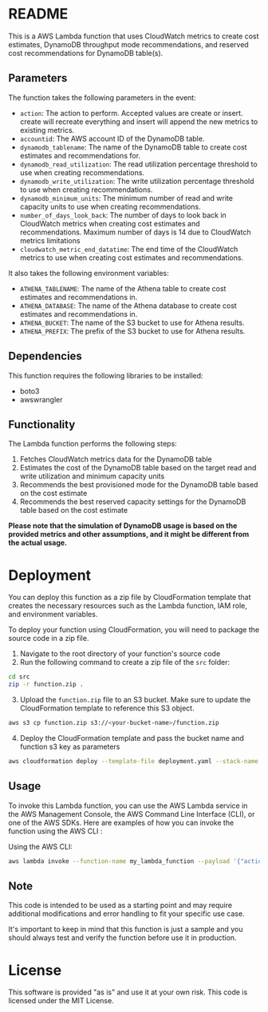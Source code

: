 # README

This is a AWS Lambda function that uses CloudWatch metrics to create cost estimates, DynamoDB throughput mode recommendations, and reserved cost recommendations for DynamoDB table(s).

## Parameters

The function takes the following parameters in the event:

- `action`: The action to perform. Accepted values are create or insert. create will recreate everything and insert will append the new metrics to existing metrics.
- `accountid`: The AWS account ID of the DynamoDB table.
- `dynamodb_tablename`: The name of the DynamoDB table to create cost estimates and recommendations for.
- `dynamodb_read_utilization`: The read utilization percentage threshold to use when creating recommendations.
- `dynamodb_write_utilization`: The write utilization percentage threshold to use when creating recommendations.
- `dynamodb_minimum_units`: The minimum number of read and write capacity units to use when creating recommendations.
- `number_of_days_look_back`: The number of days to look back in CloudWatch metrics when creating cost estimates and recommendations. Maximum number of days is 14 due to CloudWatch metrics limitations
- `cloudwatch_metric_end_datatime`: The end time of the CloudWatch metrics to use when creating cost estimates and recommendations.

It also takes the following environment variables:

- `ATHENA_TABLENAME`: The name of the Athena table to create cost estimates and recommendations in.
- `ATHENA_DATABASE`: The name of the Athena database to create cost estimates and recommendations in.
- `ATHENA_BUCKET`: The name of the S3 bucket to use for Athena results.
- `ATHENA_PREFIX`: The prefix of the S3 bucket to use for Athena results.

## Dependencies

This function requires the following libraries to be installed:

- boto3
- awswrangler

## Functionality

The Lambda function performs the following steps:

1. Fetches CloudWatch metrics data for the DynamoDB table
2. Estimates the cost of the DynamoDB table based on the target read and write utilization and minimum capacity units
3. Recommends the best provisioned mode for the DynamoDB table based on the cost estimate
4. Recommends the best reserved capacity settings for the DynamoDB table based on the cost estimate

**Please note that the simulation of DynamoDB usage is based on the provided metrics and other assumptions, and it might be different from the actual usage.**
# Deployment

You can deploy this function as a zip file by CloudFormation template that creates the necessary resources such as the Lambda function, IAM role, and environment variables.

To deploy your function using CloudFormation, you will need to package the source code in a zip file.

1. Navigate to the root directory of your function's source code
2. Run the following command to create a zip file of the `src` folder:

  ```sh
  cd src
  zip -r function.zip .
  ```

3. Upload the `function.zip` file to an S3 bucket. Make sure to update the CloudFormation template to reference this S3 object.

  ```sh
  aws s3 cp function.zip s3://<your-bucket-name>/function.zip
  ```

4. Deploy the CloudFormation template and pass the bucket name and function s3 key as parameters

  ```sh
  aws cloudformation deploy --template-file deployment.yaml --stack-name dynamodb-estimation --parameter-overrides LambdaFunctionS3Bucket=<your-bucket-name> LambdaFunctionS3Key=<function.zip> --capabilities CAPABILITY_IAM
  ```

## Usage

To invoke this Lambda function, you can use the AWS Lambda service in the AWS Management Console, the AWS Command Line Interface (CLI), or one of the AWS SDKs. Here are examples of how you can invoke the function using the AWS CLI :

Using the AWS CLI:

  ```sh
  aws lambda invoke --function-name my_lambda_function --payload '{"action":"create","accountid":"123456789","dynamodb_tablename":"my_table","dynamodb_read_utilization":"70","dynamodb_write_utilization":"70","dynamodb_minimum_units":"5","number_of_days_look_back":"30","cloudwatch_metric_end_datatime":"2022-01-01"}' response.json
  ```

## Note

This code is intended to be used as a starting point and may require additional modifications and error handling to fit your specific use case.

It's important to keep in mind that this function is just a sample and you should always test and verify the function before use it in production.

# License
This software is provided "as is" and use it at your own risk.
This code is licensed under the MIT License.